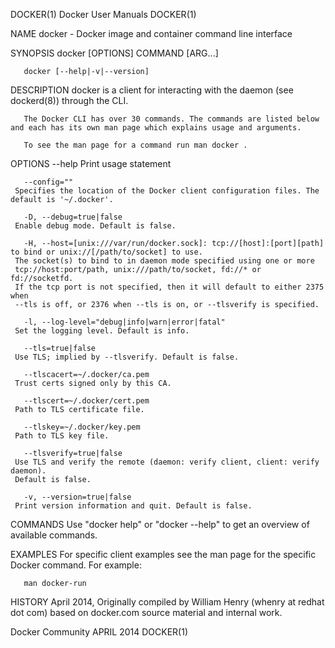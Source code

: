 DOCKER(1)							      Docker User Manuals							     DOCKER(1)

NAME
       docker - Docker image and container command line interface

SYNOPSIS
       docker [OPTIONS] COMMAND [ARG...]

       docker [--help|-v|--version]

DESCRIPTION
       docker is a client for interacting with the daemon (see dockerd(8)) through the CLI.

       The Docker CLI has over 30 commands. The commands are listed below and each has its own man page which explains usage and arguments.

       To see the man page for a command run man docker .

OPTIONS
       --help
	 Print usage statement

       --config=""
	 Specifies the location of the Docker client configuration files. The default is '~/.docker'.

       -D, --debug=true|false
	 Enable debug mode. Default is false.

       -H, --host=[unix:///var/run/docker.sock]: tcp://[host]:[port][path] to bind or unix://[/path/to/socket] to use.
	 The socket(s) to bind to in daemon mode specified using one or more
	 tcp://host:port/path, unix:///path/to/socket, fd://* or fd://socketfd.
	 If the tcp port is not specified, then it will default to either 2375 when
	 --tls is off, or 2376 when --tls is on, or --tlsverify is specified.

       -l, --log-level="debug|info|warn|error|fatal"
	 Set the logging level. Default is info.

       --tls=true|false
	 Use TLS; implied by --tlsverify. Default is false.

       --tlscacert=~/.docker/ca.pem
	 Trust certs signed only by this CA.

       --tlscert=~/.docker/cert.pem
	 Path to TLS certificate file.

       --tlskey=~/.docker/key.pem
	 Path to TLS key file.

       --tlsverify=true|false
	 Use TLS and verify the remote (daemon: verify client, client: verify daemon).
	 Default is false.

       -v, --version=true|false
	 Print version information and quit. Default is false.

COMMANDS
       Use "docker help" or "docker --help" to get an overview of available commands.

EXAMPLES
       For specific client examples see the man page for the specific Docker command. For example:

       man docker-run

HISTORY
       April 2014, Originally compiled by William Henry (whenry at redhat dot com) based on docker.com source material and internal work.

Docker Community							  APRIL 2014								     DOCKER(1)
